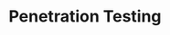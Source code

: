 ---
layout: category
title: Penetration Testing
slug: pentest
icon: ⚔️
description: "Discuss penetration testing methodologies, red team exercises, and ethical hacking techniques. Share experiences from engagements and explore the latest attack vectors and defensive measures."
permalink: /category/pentest/
---